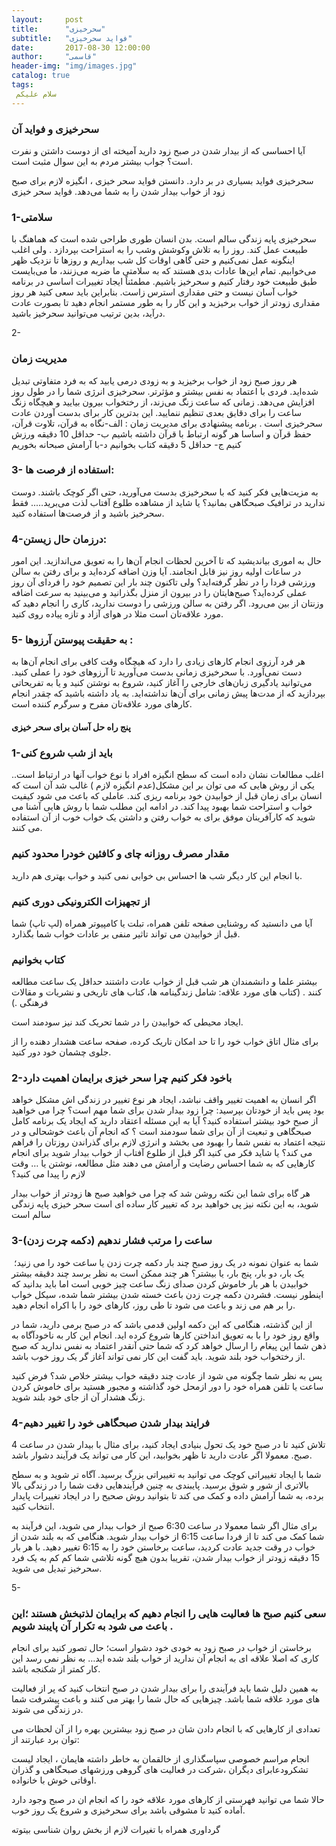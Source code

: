 ```yaml
---
layout:     post
title:      "سحرخیزی"
subtitle:   "فواید سحرخیزی"
date:       2017-08-30 12:00:00
author:     "قاسمی"
header-img: "img/images.jpg"
catalog: true
tags:
 سلام علیکم 
---
```



<h3>سحرخیزی و فواید آن</h3>

آیا احساسی که از بیدار شدن در صبح زود دارید آمیخته ای از دوست داشتن و نفرت است؟ جواب بیشتر مردم به این سوال مثبت است.

سحرخیزی فواید بسیاری در بر دارد. دانستن فواید سحر خیزی ، انگیزه لازم برای صبح زود از خواب بیدار شدن را به شما می‌دهد. فواید سحر خیزی

<h3>1-سلامتی</h3>
 
سحرخیزی پایه زندگی سالم است. بدن انسان طوری طراحی شده است که هماهنگ با طبیعت عمل کند. روز را به تلاش وکوشش وشب را به استراحت بپردازد . ولی اغلب اینگونه عمل نمی‌کنیم و حتی گاهی اوقات کل شب بیداریم و روز‌ها تا نزدیک ظهر می‌خوابیم. تمام این‌ها عادات بدی هستند که به سلامتی ما ضربه می‌زنند، ما می‌بایست طبق طبیعت خود رفتار کنیم و سحرخیز باشیم. مطمئناً ایجاد تغییرات اساسی در برنامه خواب آسان نیست و حتی مقداری استرس زاست. بنابراین باید سعی کنید هر روز مقداری زود‌تر از خواب برخیزید و این کار را به طور مستمر انجام دهید تا بصورت عادت درآید، بدین ترتیب می‌توانید سحرخیز باشید.

2-<h3>مدیریت زمان</h3>

هر روز صبح زود از خواب برخیزید و به زودی درمی یابید که به فرد متفاوتی تبدیل شده‌اید. فردی با اعتماد به نفس بیشتر و مؤثر‌تر. سحرخیزی انرژی شما را در طول روز افزایش می‌دهد. زمانی که ساعت زنگ می‌زند، از رختخواب بیرون بیایید و هیچگاه زنگ ساعت را برای دقایق بعدی تنظیم ننمایید. این بد‌ترین کار برای بدست آوردن عادت سحرخیزی است . برنامه پیشنهادی برای مدیریت زمان : الف-نگاه به قرآن، تلاوت قرآن، حفظ قرآن و اساسا هر گونه ارتباط با قرآن داشته باشیم
ب- حداقل 10 دقیقه ورزش کنیم ج- حداقل 5 دقیقه کتاب بخوانیم د-با آرامش صبحانه بخوریم

<h3>3- استفاده از فرصت ها:</h3>

 به مزیت‌هایی فکر کنید که با سحرخیزی بدست می‌آورید، حتی اگر کوچک باشند. دوست ندارید در ترافیک صبحگاهی بمانید؟ یا شاید از مشاهده طلوع آفتاب لذت می‌برید….. فقط سحرخیز باشید و از فرصت‌ها استفاده کنید.

<h3>4-درزمان حال زیستن:</h3>

 حال به اموری بیاندیشید که تا آخرین لحظات انجام آن‌ها را به تعویق می‌اندازید. این امور در ساعات اولیه روز نیز قابل انجامند. آیا وزن اضافه کرده‌اید و برای رفتن به سالن ورزشی فردا را در نظر گرفته‌اید؟ ولی تاکنون چند بار این تصمیم خود را فردای آن روز عملی کرده‌اید؟ صبح‌هایتان را در بیرون از منزل بگذرانید و می‌بینید به سرعت اضافه وزنتان از بین می‌رود. اگر رفتن به سالن ورزشی را دوست ندارید، کاری را انجام دهید که مورد علاقه‌تان است مثلا در هوای آزاد و تازه پیاده روی کنید.

<h3>5- به حقیقت پیوستن آرزوها :</h3>

هر فرد آرزوی انجام کارهای زیادی را دارد که هیچگاه وقت کافی برای انجام آن‌ها به دست نمی‌آورد. با سحرخیزی زمانی بدست می‌آورید تا آرزوهای خود را عملی کنید. می‌توانید یادگیری زبان‌های خارجی را آغاز کنید، شروع به نوشتن کنید و یا به تفریحاتی بپردازید که از مدت‌ها پیش زمانی برای آن‌ها نداشته‌اید. به یاد داشته باشید که چقدر انجام کارهای مورد علاقه‌تان مفرح و سرگرم کننده است.

<h4>پنج راه حل آسان برای سحر خیزی</h4>

 <h3>1-باید از شب شروع کنی</h3>

 اغلب مطالعات نشان داده است که سطح انگیزه افراد با نوع خواب آنها در ارتباط است.. یکی از روش هایی که می توان بر این مشکل(عدم انگیزه لازم ) غالب شد آن است که انسان برای زمان قبل از خوابیدن خود برنامه ریزی کند. عاملی که باعث می شود کیفیت خواب و استراحت شما بهبود پیدا کند. در ادامه این مطلب شما با روش هایی آشنا می شوید که کارآفرینان موفق برای به خواب رفتن و داشتن یک خواب خوب از آن استفاده می کنند. 

<h3>مقدار مصرف روزانه چای و کافئین خودرا محدود کنیم</h3>

 با انجام این کار دیگر شب ها احساس بی خوابی نمی کنید و خواب بهتری هم دارید.

  <h3>از تجهیزات الکترونیکی دوری کنیم</h3>

آیا می دانستید که روشنایی صفحه تلفن همراه، تبلت یا کامپیوتر همراه (لپ تاپ) شما قبل از خوابیدن می تواند تاثیر منفی بر عادات خواب شما بگذارد. 

<h3>کتاب بخوانیم</h3>

 بیشتر علما و دانشمندان هر شب قبل از خواب عادت داشتند حداقل یک ساعت مطالعه کنند . (کتاب های مورد علاقه: شامل زندگینامه ها، کتاب های تاریخی و نشریات و مقالات فرهنگی .)

ایجاد محیطی که خوابیدن را در شما تحریک کند نیز سودمند است.

 برای مثال اتاق خواب خود را تا حد امکان تاریک کرده، صفحه ساعت هشدار دهنده را از جلوی چشمان خود دور کنید.

 <h3>2-باخود فکر کنیم چرا سحر خیزی برایمان اهمیت دارد
</h3>
 اگر انسان به اهمیت تغییر واقف نباشد، ایجاد هر نوع تغییر در زندگی اش مشکل خواهد بود پس باید از خودتان بپرسید: چرا زود بیدار شدن برای شما مهم است؟ چرا می خواهید از صبح خود بیشتر استفاده کنید؟ آیا به این مسئله اعتقاد دارید که ایجاد یک برنامه کامل صبحگاهی و تبعیت از آن برای شما سودمند است ؟ که انجام آن باعث خوشحالی و در نتیجه اعتماد به نفس شما را بهبود می بخشد و انرژی لازم برای گذراندن روزتان را فراهم می کند؟ یا شاید فکر می کنید اگر قبل از طلوع آفتاب از خواب بیدار شوید برای انجام کارهایی که به شما احساس رضایت و آرامش می دهند مثل مطالعه، نوشتن یا … وقت لازم را پیدا می کنید؟

هر گاه برای شما این نکته روشن شد که چرا می خواهید صبح ها زودتر از خواب بیدار شوید، به این نکته نیز پی خواهید برد که تغییر کار ساده ای است سحر خیزی پایه زندگی سالم است

  <h3> 3-(ساعت را مرتب فشار ندهیم (دکمه چرت زدن</h3>

‎ شما به عنوان نمونه در یک روز صبح چند بار دکمه چرت زدن یا ساعت خود را می زنید؛ یک بار، دو بار، پنج بار، یا بیشتر؟ هر چند ممکن است به نظر برسد چند دقیقه بیشتر خوابیدن با هر بار خاموش کردن صدای زنگ ساعت چیز خوبی است اما باید بدانید که اینطور نیست. فشردن دکمه چرت زدن باعث خسته شدن بیشتر شما شده، سیکل خواب را بر هم می زند و باعث می شود تا طی روز، کارهای خود را با اکراه انجام دهید.

از این گذشته، هنگامی که این دکمه اولین قدمی باشد که در صبح برمی دارید، شما در واقع روز خود را با به تعویق انداختن کارها شروع کرده اید. انجام این کار به ناخودآگاه به ذهن شما این پیغام را ارسال خواهد کرد که شما حتی آنقدر اعتماد به نفس ندارید که صبح از رختخواب خود بلند شوید. باید گفت این کار نمی تواند آغاز گر یک روز خوب باشد.

پس به نظر شما چگونه می شود از عادت چند دقیقه خواب بیشتر خلاص شد؟ فرض کنید ساعت یا تلفن همراه خود را دور ازمحل خود گذاشته و مجبور هستید برای خاموش کردن زنگ هشدار آن از جای خود بلند شوید.

  <h3>4-فرایند بیدار شدن صبحگاهی خود را تغییر دهیم
</h3>
تلاش کنید تا در صبح خود یک تحول بنیادی ایجاد کنید، برای مثال با بیدار شدن در ساعت 4 صبح. معمولا اگر عادت دارید تا ظهر بخوابید، این کار می تواند یک فرآیند دشوار باشد.

شما با ایجاد تغییراتی کوچک می توانید به تغییراتی بزرگ برسید. آگاه تر شوید و به سطح بالاتری از شور و شوق برسید. پایبندی به چنین فرآیندهایی دقت شما را در زندگی بالا برده، به شما آرامش داده و کمک می کند تا بتوانید روش صحیح را در ایجاد تغییرات پایدار انتخاب کنید.

برای مثال اگر شما معمولا در ساعت 6:30 صبح از خواب بیدار می شوید، این فرآیند به شما کمک می کند تا از فردا ساعت 6:15 از خواب بیدار شوید. هنگامی که به بلند شدن از خواب در وقت جدید عادت کردید، ساعت برخاستن خود را به 6:15 تغییر دهید. با هر بار 15 دقیقه زودتر از خواب بیدار شدن، تقریبا بدون هیچ گونه تلاشی شما کم کم به یک فرد سحرخیز تبدیل می شوید.

 5- <h3>سعی کنیم صبح ها فعالیت هایی را انجام دهیم که برایمان لذتبخش هستند ؛این باعث می شود به تکرار آن پایبند شویم .</h3>

برخاستن از خواب در صبح زود به خودی خود دشوار است؛ حال تصور کنید برای انجام کاری که اصلا علاقه ای به انجام آن ندارید از خواب بلند شده اید… به نظر نمی رسد این کار کمتر از شکنجه باشد.

به همین دلیل شما باید فرآیندی را برای بیدار شدن در صبح انتخاب کنید که پر از فعالیت های مورد علاقه شما باشد. چیزهایی که حال شما را بهتر می کنند و باعث پیشرفت شما در زندگی می شوند.

تعدادی از کارهایی که با انجام دادن شان در صبح زود بیشترین بهره را از آن لحظات می توان برد عبارتند از: 

انجام مراسم خصوصی سپاسگذاری از خالقمان به خاطر داشته هایمان ، ایجاد لیست تشکرودعابرای دیگران ،شرکت در فعالیت های گروهی ورزشهای صبحگاهی و گذران اوقاتی خوش با خانواده.

حالا شما می توانید فهرستی از کارهای مورد علاقه خود را که انجام ان در صبح وجود دارد آماده کنید تا مشوقی باشد برای سحرخیزی و شروع یک روز خوب.

 گرداوری همراه با تغیرات لازم از بخش روان شناسی بیتوته
